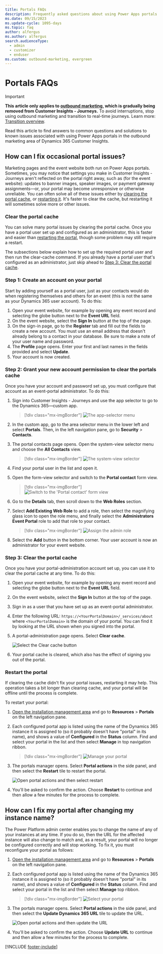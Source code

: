 ```yaml
---
title: Portals FAQs
description: Frequently asked questions about using Power Apps portals in the outbound marketing area of Dynamics 365 Customer Insights.
ms.date: 09/15/2023
ms.update-cycle: 1095-days
ms.topic: faq
author: alfergus
ms.author: alfergus
search.audienceType: 
  - admin
  - customizer
  - enduser
ms.custom: outbound-marketing, evergreen
---
```


# Portals FAQs

> [!IMPORTANT]
> **This article only applies to [outbound marketing](user-guide.md), which is gradually being removed from Customer Insights - Journeys.** To avoid interruptions, stop using outbound marketing and transition to real-time journeys. Learn more: [Transition overview](transition-overview.md).

Read this article to find answers to common questions and solutions to known issues associated with using Power Apps portals in the outbound marketing area of Dynamics 365 Customer Insights.

## How can I fix occasional portal issues?

Marketing pages and the event website both run on Power Apps portals. Sometimes, you may notice that settings you make in Customer Insights - Journeys aren't reflected on the portal right away, such as (for the event website): updates to banner images, speaker images, or payment gateway assignments&mdash;or, your portal may become unresponsive or otherwise unreliable. You can often solve all of these issues either by [clearing the portal cache](portals-faqs.md#clear-the-portal-cache), or [restarting it](#restart-the-portal). It's faster to clear the cache, but restarting it will sometimes solve more or other issues.
          
### Clear the portal cache
        
You can solve many portal issues by clearing the portal cache. Once you have a portal user set up and configured as an administrator, this is faster and easier than [restarting the portal](#restart-the-portal), though some problem may still require a restart.
          
The subsections below explain how to set up the required portal user and then run the clear-cache command. If you already have a portal user that's configured as an administrator, just skip ahead to [Step 3: Clear the portal cache](#step-3-clear-the-portal-cache).
          
### Step 1: Create an account on your portal

Start by adding yourself as a portal user, just as your contacts would do when registering themselves and others for an event (this is not the same as your Dynamics 365 user account). To do this:
          
1. Open your event website, for example by opening any event record and selecting the globe button next to the **Event URL** field.
1. On the event website, select the **Sign In** button at the top of the page.
1. On the sign-in page, go to the **Register** tab and fill out the fields to create a new account. You must use an email address that doesn&#39;t already belong to a contact in your database. Be sure to make a note of your user name and password.
1. The **Profile** page opens. Enter your first and last names in the fields provided and select **Update**.
1. Your account is now created.
          
### Step 2: Grant your new account permission to clear the portals cache

Once you have your account and password set up, you must configure that account as an event-portal administrator. To do this:
          
1. Sign into Customer Insights - Journeys and use the app selector to go to the Dynamics 365&mdash;custom app.
          
    > [!div class="mx-imgBorder"]
    > ![The app-selector menu](./media/nav-apps-custom.png)
          
1. In the custom app, go to the area selector menu in the lower left and select **Portals**. Then, in the left navigation pane, go to **Security** > **Contacts**.
1. The portal contacts page opens. Open the system-view selector menu and choose the **All Contacts** view.
          
    > [!div class="mx-imgBorder"]
    > ![The system-view selector](./media/faq-portal-system-views2.png)
          
1. Find your portal user in the list and open it.
1. Open the form-view selector and switch to the **Portal contact** form view.
          
    > [!div class="mx-imgBorder"]
    > ![Switch to the 'Portal contact' form view](./media/faq-portal-form-view2.png)
          
1. Go to the **Details** tab, then scroll down to the **Web Roles** section.
1. Select **Add Existing Web Role** to add a role, then select the magnifying glass icon to open the role menu, and finally select the **Administrators Event Portal** role to add that role to your contact.
          
    > [!div class="mx-imgBorder"]
    > ![Assign the admin role](./media/faq-portal-admin2.png)
          
1. Select the **Add** button in the bottom corner. Your user account is now an administrator for your event website.
          
### Step 3: Clear the portal cache

Once you have your portal-administration account set up, you can use it to clear the portal cache at any time. To do this:
          
1. Open your event website, for example by opening any event record and selecting the globe button next to the **Event URL** field.
1. On the event website, select the **Sign In** button at the top of the page.
1. Sign in as a user that you have set up as an event-portal administrator.
1. Enter the following URL: `https://<YourPortalDomain>/_services/about` where `<YourPortalDomain>` is the domain of your portal. You can find it by looking at the URL shown when you signed into the portal.
1. A portal-administration page opens. Select **Clear cache**.
          
    ![Select the Clear cache button](media/faq-portal-clear-cache.png "Select the Clear cache button")
          
1. Your portal cache is cleared, which also has the effect of signing you out of the portal.
          
### Restart the portal

If clearing the cache didn't fix your portal issues, restarting it may help. This operation takes a bit longer than clearing cache, and your portal will be offline until the process is complete.
          
To restart your portal:
          
1. [Open the installation management area](uninstall.md) and go to **Resources** > **Portals** on the left navigation pane.
1. Each configured portal app is listed using the name of the Dynamics 365 instance it is assigned to (so it probably doesn't have "portal" in its name), and shows a value of **Configured** in the **Status** column. Find and select your portal in the list and then select **Manage** in top navigation ribbon.  
          
    > [!div class="mx-imgBorder"]
    > ![Manage your portal](media/faq-portal-manage4.png)
          
1. The portals manager opens. Select **Portal actions** in the side panel, and then select the **Restart** tile to restart the portal. 
          
    ![Open portal actions and then select restart](media/faq-portal-manage2.png "Open portal actions and then select restart")
          
1. You'll be asked to confirm the action. Choose **Restart** to continue and then allow a few minutes for the process to complete.
          
## How can I fix my portal after changing my instance name?

The Power Platform admin center enables you to change the  name of any of your instances at any time. If you do so, then the URL for the affected instance will also change to match and, as a result, your portal will no longer be configured correctly and will stop working. To fix it, you must reconfigure your portal as follows:
          
1. [Open the installation management area](uninstall.md) and go to **Resources** > **Portals** on the left navigation pane.
1. Each configured portal app is listed using the name of the Dynamics 365 instance it is assigned to (so it probably doesn't have "portal" in its name), and shows a value of **Configured** in the **Status** column. Find and select your portal in the list and then select **Manage** top ribbon.  
          
    > [!div class="mx-imgBorder"]
    > ![Select your portal](media/faq-portal-manage4.png)
          
1. The portals manager opens. Select **Portal actions** in the side panel, and then select the **Update Dynamics 365 URL** tile to update the URL.  
          
    ![Open portal actions and then update the URL](media/faq-portal-manage3.png "Open portal actions and then update the URL")
          
1. You'll be asked to confirm the action. Choose **Update URL** to continue and then allow a few minutes for the process to complete.

[!INCLUDE [footer-include](./includes/footer-banner.md)]
